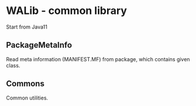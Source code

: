 # WALib - common library

Start from Java11

## PackageMetaInfo

Read meta information (MANIFEST.MF) from package, which contains given class.

## Commons

Common utilities.
